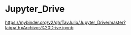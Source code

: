 # Jupyter_Drive

https://mybinder.org/v2/gh/TavJulio/Jupyter_Drive/master?labpath=Archivos%20Drive.ipynb

